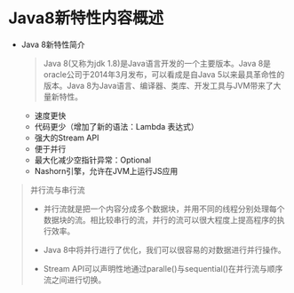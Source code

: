 # Java8新特性内容概述

* Java 8新特性简介

  > Java 8(又称为jdk 1.8)是Java语言开发的一个主要版本。Java 8是oracle公司于2014年3月发布，可以看成是自Java 5以来最具革命性的版本。Java 8为Java语言、编译器、类库、开发工具与JVM带来了大量新特性。

  * 速度更快
  * 代码更少（增加了新的语法：Lambda 表达式）
  * 强大的Stream API
  * 便于并行
  * 最大化减少空指针异常：Optional
  * Nashorn引擎，允许在JVM上运行JS应用

> 并行流与串行流
>
> * 并行流就是把一个内容分成多个数据块，并用不同的线程分别处理每个数据块的流。相比较串行的流，并行的流可以很大程度上提高程序的执行效率。
>
> * Java 8中将并行进行了优化，我们可以很容易的对数据进行并行操作。
> * Stream API可以声明性地通过paralle()与sequential()在并行流与顺序流之间进行切换。